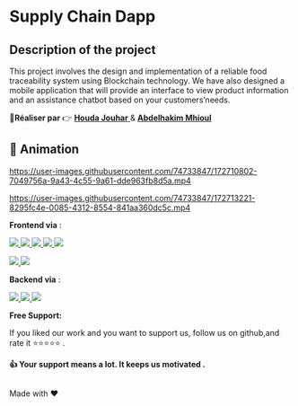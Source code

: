 # Supply Chain Dapp

## Description of the project

This project involves the design and implementation of a reliable food traceability system using Blockchain technology.
We have also designed a mobile application that will provide an interface to view product information and an assistance chatbot based on your customers’needs.


 
 :boy:**Réaliser par** :point_right: <a href="https://github.com/houdajh"> **Houda Jouhar** </a> & <a href="https://github.com/AbdelhakimMhioul">
 **Abdelhakim Mhioul** </a>
 
 
## :movie_camera: Animation 
https://user-images.githubusercontent.com/74733847/172710802-7049756a-9a43-4c55-9a61-dde963fb8d5a.mp4

https://user-images.githubusercontent.com/74733847/172713221-8295fc4e-0085-4312-8554-841aa360dc5c.mp4


**Frontend via** :
<p align="left"> 
<a href="https://www.w3schools.com/css/" target="_blank"> <img src="https://img.shields.io/badge/React%20js-FFD43B?style=for-the-badge&logo=react&logoColor=darkgreen"/> </a>
 <a href="https://www.w3schools.com/css/" target="_blank"> <img src="https://img.shields.io/badge/Next%20js-1572B6?style=for-the-badge&logo=Next3&logoColor=white"/> </a> 
 <a href="https://getbootstrap.com" > <img src="https://img.shields.io/badge/JavaScript-563D7C?style=for-the-badge&logo=JavaScript&logoColor=white%22"/> </a> 
 <a href="" > <img src="https://img.shields.io/badge/Tailwind%20CSS-11122C?style=for-the-badge&logo=TailwindCss&logoColor=white%22"/> </a>
<a href="https://solidity-fr.readthedocs.io/fr/latest/" target="_blank"> <img src="https://encrypted-tbn0.gstatic.com/images?q=tbn:ANd9GcQ9NuxEEZYZncZwZhyMmfeHo1oxfuke-HY8UQ&usqp=CAU"/> </a> 


<a href="" > <img src="https://img.shields.io/badge/JavaScript-323330?style=for-the-badge&logo=javascript&logoColor=F7DF1E"/> </a>
<a href="" target="_blank"> <img src="https://img.shields.io/badge/Chart.js-FF6384?style=for-the-badge&logo=chartdotjs&logoColor=white"/> </a>

</p>

**Backend via** :

<a href="https://www.python.org" target="_blank"> <img src="https://img.shields.io/badge/Python-FFD43B?style=for-the-badge&logo=python&logoColor=darkgreen"/> </a> 
<a href="" target="_blank"> <img src="https://img.shields.io/badge/Django-092E20?style=for-the-badge&logo=django&logoColor=white"/> </a>
<a href="" target="_blank"> <img src="https://img.shields.io/badge/SQLite-07405E?style=for-the-badge&logo=sqlite&logoColor=white"/> </a>

**Free Support:**

If you liked our work and you want to support us, follow us on github,and rate it :star::star::star::star::star: .

 **:thumbsup: Your support means a lot. It keeps us motivated .**





##

Made with :heart: 

